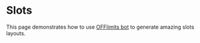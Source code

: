 # Slots

This page demonstrates how to use [OFFlimits bot](https://discord.com/oauth2/authorize?client_id=728332591790293044&scope=bot+applications.commands&permissions=268445752&client_id=728332591790293044) to generate amazing slots layouts.
